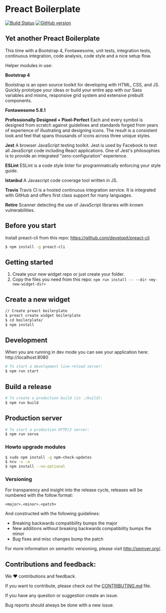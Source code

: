# Preact Boilerplate
[![Build Status](https://travis-ci.org/5orenso/preact-boilerplate.svg?branch=master)](https://travis-ci.org/5orenso/preact-boilerplate)
[![GitHub version](https://badge.fury.io/gh/5orenso%2Fpreact-boilerplate.svg)](https://badge.fury.io/gh/5orenso%2Fpreact-boilerplate)

## Yet another Preact Boilerplate

This time with a Bootstrap 4, Fontawesome, unit tests, integration tests, continuous integration, code analysis, code style and a nice setup flow.

Helper modules in use:

__Bootstrap 4__

Bootstrap is an open source toolkit for developing with HTML, CSS, and JS. Quickly prototype your ideas or build your entire app with our Sass variables and mixins, responsive grid system and extensive prebuilt components.

__Fontawesome 5.8.1__

__Professionally Designed + Pixel-Perfect__
Each and every symbol is designed from scratch against guidelines and standards forged from years of experience of illustrating and designing icons. The result is a consistent look and feel that spans thousands of icons across three unique styles.

__Jest__
A browser JavaScript testing toolkit. Jest is used by Facebook to test all JavaScript code including React applications. One of Jest's philosophies is to provide an integrated "zero-configuration" experience.

__ESLint__
ESLint is a code style linter for programmatically enforcing your style guide.

__Istanbul__
A Javascript code coverage tool written in JS.

__Travis__
Travis CI is a hosted continuous integration service. It is integrated with GitHub and offers first class support for many languages.

__Retire__
Scanner detecting the use of JavaScript libraries with known vulnerabilities.


## Before you start

Install preact-cli from this repo:
https://github.com/developit/preact-cli

```bash
$ npm install -g preact-cli
```

## Getting started

1. Create your new widget repo or just create your folder.
2. Copy the files you need from this repo: `npm run install -- --dir <my-new-widget-dir>`




## Create a new widget

```bash
// Create preact boilerplate
$ preact create widget boilerplate
$ cd boilerplate/
$ npm install
```


## Development

When you are running in dev mode you can see your application here:
http://localhost:8080

```bash
# To start a development live-reload server:
$ npm run start
```


## Build a release

```bash
# To create a production build (in ./build):
$ npm run build
```


## Production server

```bash
# To start a production HTTP/2 server:
$ npm run serve
```


### Howto upgrade modules
```bash
$ sudo npm install -g npm-check-updates
$ ncu -u -a
$ npm install --no-optional
```

### Versioning
For transparency and insight into the release cycle, releases will be
numbered with the follow format:

`<major>.<minor>.<patch>`

And constructed with the following guidelines:

* Breaking backwards compatibility bumps the major
* New additions without breaking backwards compatibility bumps the minor
* Bug fixes and misc changes bump the patch

For more information on semantic versioning, please visit http://semver.org/.


## Contributions and feedback:

We ❤️ contributions and feedback.

If you want to contribute, please check out the [CONTRIBUTING.md](CONTRIBUTING.md) file.

If you have any question or suggestion create an issue.

Bug reports should always be done with a new issue.
